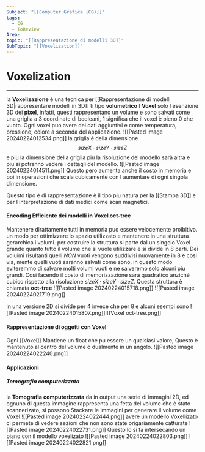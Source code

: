 ```yaml
---
Subject: "[[Computer Grafica (CG)]]"
tags:
  - CG
  - ToReview
Area: 
topic: "[[Rappresentazione di modelli 3D]]"
SubTopic: "[[Voxelization]]"
---
```


# Voxelization
---
 la __Voxelizazione__ è una tecnica per [[Rappresentazione di modelli 3D|rappresentare modelli in 3D]] ti tipo __volumetrico__
I __Voxel__ solo l esenzione 3D dei __pixel__, infatti, questi rappresentano un volume e sono salvati come una griglia a 3 coordinate di booleani, $1$ significa che il voxel è pieno 0 che vuoto.
Ogni voxel puo avere dei dati aggiuntivi e come temperatura, pressione, colore a seconda del applicazione.
![[Pasted image 20240224012534.png]]
la griglia è della dimensione
$$sizeX\cdot sizeY \cdot sizeZ$$ e piu la dimensione della griglia piu la risoluzione del modello sarà altra e piu si potranno vedere i dettagli del modello.
![[Pasted image 20240224014511.png]]
Questo pero aumenta anche il costo in memoria e poi in operazioni che scala cubicamente con l aumentare di ogni singola dimensione.

Questo tipo è di rappresentazione è il tipo piu natura per la [[Stampa 3D]] e per l interpretazione di dati medici come scan magnetici.


#### Encoding Efficiente  dei modelli in Voxel oct-tree
Mantenere dirattamente tutti in memoria puo essere velocemente proibitivo.
un modo per ottimizzare lo spazio utilizzato e mantenere in una struttura gerarchica i volumi. 
per costruire la struttura si parte dal un singolo Voxel grande quanto tutto il volume che si vuole utilizzare e si divide in 8 parti. Dei voluimi risultanti quelli _NON_ vuoti  vengono suddivisi nuovamente in 8 e cosi via, mente quelli vuoti saranno salvati come sono.
in questo modo eviteremmo di salvare molti volumi vuoti e ne salveremo solo alcuni piu grandi.
 Cosi facendo il costo di memorizzazione sarà quadratico anziché cubico rispetto alla risoluzione $sizeX\cdot sizeY \cdot sizeZ$. Questa struttura è chiamata __oct-tree__
 ![[Pasted image 20240224015718.png]]
 ![[Pasted image 20240224021719.png]]

in una versione 2D si divide per 4 invece che per 8 e alcuni esempi sono
![[Pasted image 20240224015807.png]]![[Voxel oct-tree.png]]

#### Rappresentazione di oggetti con Voxel
Ogni [[Voxel]] Mantiene un float che pu essere un qualsiasi valore, Questo è mantenuto al centro del volume o dualmente in un angolo.
![[Pasted image 20240224022240.png]]

#### Applicazioni
##### Tomografia computerizzata
la __Tomografia computerizzata__ da in output una serie di immagini 2D, ed ognuno di questa immagine rappresenta una fetta del volume che è stato scannerizato, si possono Stackare le immagini per generare il volume come Voxel
![[Pasted image 20240224022444.png]]
avere un modello Voxellizato ci permete di vedere sezioni che non sono state origariamente catturate
![[Pasted image 20240224022731.png]]
Questo lo si fa intersecando un piano con il modello voxelizato 
![[Pasted image 20240224022803.png]]
![[Pasted image 20240224022821.png]]